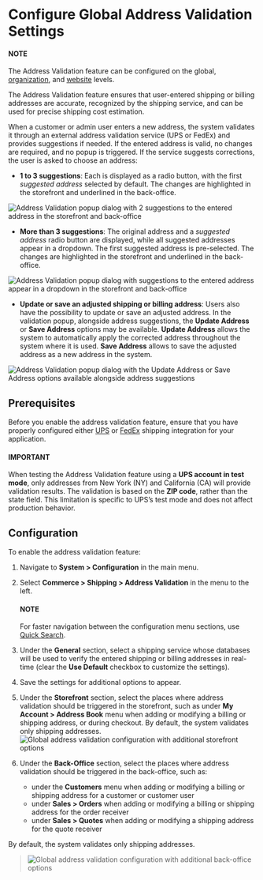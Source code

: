 <a id="sys-conf-commerce-shipping-address-validation"></a>

# Configure Global Address Validation Settings

#### NOTE
The Address Validation feature can be configured on the global, [organization](../../../user-management/organizations/org-configuration/commerce/shipping/address-validation-org.md#organization-commerce-configuration-shipping-address-validation), and [website](../../../websites/web-configuration/commerce/shipping/address-validation-website.md#website-commerce-configuration-shipping-address-validation) levels.

The Address Validation feature ensures that user-entered shipping or billing addresses are accurate, recognized by the shipping service, and can be used for precise shipping cost estimation.

When a customer or admin user enters a new address, the system validates it through an external address validation service (UPS or FedEx) and provides suggestions if needed. If the entered address is valid, no changes are required, and no popup is triggered. If the service suggests corrections, the user is asked to choose an address:

* **1 to 3 suggestions**: Each is displayed as a radio button, with the first *suggested address* selected by default. The changes are highlighted in the storefront and underlined in the back-office.

![Address Validation popup dialog with 2 suggestions to the entered address in the storefront and back-office](user/img/system/config_commerce/shipping/address-validation-2-suggestions.png)
* **More than 3 suggestions**: The original address and a *suggested address* radio button are displayed, while all suggested addresses appear in a dropdown. The first suggested address is pre-selected. The changes are highlighted in the storefront and underlined in the back-office.

![Address Validation popup dialog with suggestions to the entered address appear in a dropdown in the storefront and back-office](user/img/system/config_commerce/shipping/address-validation-suggestions-dropdown.png)
* **Update or save an adjusted shipping or billing address**: Users also have the possibility to update or save an adjusted address. In the validation popup, alongside address suggestions, the **Update Address** or **Save Address** options may be available. **Update Address** allows the system to automatically apply the corrected address throughout the system where it is used. **Save Address** allows to save the adjusted address as a new address in the system.

![Address Validation popup dialog with the Update Address or Save Address options available alongside address suggestions](user/img/system/config_commerce/shipping/address-validation-suggestions-save-address.png)

## Prerequisites

Before you enable the address validation feature, ensure that you have properly configured either [UPS](../../../integrations/shipping-integration/ups.md#doc-integrations-ups) or [FedEx](../../../integrations/shipping-integration/fedex.md#doc-integrations-fedex) shipping integration for your application.

#### IMPORTANT
When testing the Address Validation feature using a **UPS account in test mode**, only addresses from New York (NY) and California (CA) will provide validation results. The validation is based on the **ZIP code**, rather than the state field. This limitation is specific to UPS’s test mode and does not affect production behavior.

## Configuration

To enable the address validation feature:

1. Navigate to **System > Configuration** in the main menu.
2. Select **Commerce > Shipping > Address Validation** in the menu to the left.

   #### NOTE
   For faster navigation between the configuration menu sections, use [Quick Search](../../quick-search.md#user-guide-system-configuration-quick-search).
3. Under the **General** section, select a shipping service whose databases will be used to verify the entered shipping or billing addresses in real-time (clear the **Use Default** checkbox to customize the settings).
4. Save the settings for additional options to appear.
5. Under the **Storefront** section, select the places where address validation should be triggered in the storefront, such as under **My Account > Address Book** menu when adding or modifying a billing or shipping address, or during checkout. By default, the system validates only shipping addresses.
   ![Global address validation configuration with additional storefront options](user/img/system/config_commerce/shipping/address-validation-storefront-global.png)
6. Under the **Back-Office** section, select the places where address validation should be triggered in the back-office, such as:
   * under the **Customers** menu when adding or modifying a billing or shipping address for a customer or customer user
   * under **Sales > Orders** when adding or modifying a billing or shipping address for the order receiver
   * under **Sales > Quotes** when adding or modifying a shipping address for the quote receiver

By default, the system validates only shipping addresses.

> ![Global address validation configuration with additional back-office options](user/img/system/config_commerce/shipping/address-validation-back-office-global.png)
